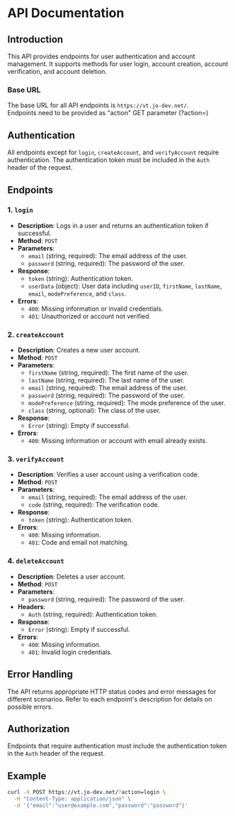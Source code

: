 # API Documentation

## Introduction

This API provides endpoints for user authentication and account management. It supports methods for user login, account creation, account verification, and account deletion.

### Base URL

The base URL for all API endpoints is `https://vt.jo-dev.net/`.  
Endpoints need to be provided as "action" GET parameter (?action=)

## Authentication

All endpoints except for `login`, `createAccount`, and `verifyAccount` require authentication. The authentication token must be included in the `Auth` header of the request.

## Endpoints

### 1. `login`

- **Description**: Logs in a user and returns an authentication token if successful.
- **Method**: `POST`
- **Parameters**:
  - `email` (string, required): The email address of the user.
  - `password` (string, required): The password of the user.
- **Response**:
  - `token` (string): Authentication token.
  - `userData` (object): User data including `userID`, `firstName`, `lastName`, `email`, `modePreference`, and `class`.
- **Errors**:
  - `400`: Missing information or invalid credentials.
  - `401`: Unauthorized or account not verified.

### 2. `createAccount`

- **Description**: Creates a new user account.
- **Method**: `POST`
- **Parameters**:
  - `firstName` (string, required): The first name of the user.
  - `lastName` (string, required): The last name of the user.
  - `email` (string, required): The email address of the user.
  - `password` (string, required): The password of the user.
  - `modePreference` (string, required): The mode preference of the user.
  - `class` (string, optional): The class of the user.
- **Response**:
  - `Error` (string): Empty if successful.
- **Errors**:
  - `400`: Missing information or account with email already exists.

### 3. `verifyAccount`

- **Description**: Verifies a user account using a verification code.
- **Method**: `POST`
- **Parameters**:
  - `email` (string, required): The email address of the user.
  - `code` (string, required): The verification code.
- **Response**:
  - `token` (string): Authentication token.
- **Errors**:
  - `400`: Missing information.
  - `401`: Code and email not matching.

### 4. `deleteAccount`

- **Description**: Deletes a user account.
- **Method**: `POST`
- **Parameters**:
  - `password` (string, required): The password of the user.
- **Headers**:
  - `Auth` (string, required): Authentication token.
- **Response**:
  - `Error` (string): Empty if successful.
- **Errors**:
  - `400`: Missing information.
  - `401`: Invalid login credentials.

## Error Handling

The API returns appropriate HTTP status codes and error messages for different scenarios. Refer to each endpoint's description for details on possible errors.

## Authorization

Endpoints that require authentication must include the authentication token in the `Auth` header of the request.

## Example

```bash
curl -X POST https://vt.jo-dev.net/?action=login \
  -H "Content-Type: application/json" \
  -d '{"email":"user@example.com","password":"password"}'
```